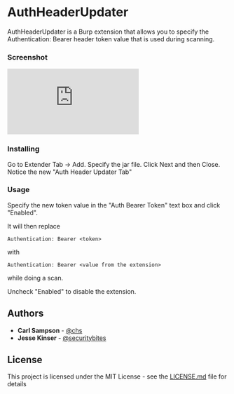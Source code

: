 # AuthHeaderUpdater

AuthHeaderUpdater is a Burp extension that allows you to specify the Authentication: Bearer header token value that is used during scanning.

### Screenshot
![Auth Header Updater](https://www.chs.us/images/serve.php?img=authheaderupdater)

### Installing

Go to Extender Tab -> Add.  Specify the jar file.  Click Next and then Close.  Notice the new "Auth Header Updater Tab"

### Usage

Specify the new token value in the "Auth Bearer Token" text box and click "Enabled".  

It will then replace 

```
Authentication: Bearer <token>
```

with 

```
Authentication: Bearer <value from the extension>
```

while doing a scan.  

Uncheck "Enabled" to disable the extension.

## Authors

* **Carl Sampson** -  [@chs](https://twitter.com/chs)
* **Jesse Kinser** -  [@securitybites](https://twitter.com/securitybites)

## License

This project is licensed under the MIT License - see the [LICENSE.md](LICENSE.md) file for details



